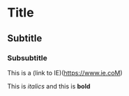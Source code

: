 # Title

## Subtitle

### Subsubtitle

This is a (link to IE)(https://www.ie.coM)

This is _italics_ and this is **bold**
